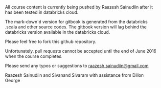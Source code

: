 All course content is currently being pushed by Raazesh Sainudiin after it has been tested in databricks cloud. 

The mark-down`d version for gitbook is generated from the databricks .scala and other source codes.
The gitbook version will lag behind the databricks version available in the databricks cloud.

Please feel free to fork this github repository. 

Unfortunately, pull requests cannot be accepted until the end of June 2016 when the course completes.  

Please send any typos or suggestions to raazesh.sainudiin@gmail.com

Raazesh Sainudiin and Sivanand Sivaram
with assistance from Dillon George
